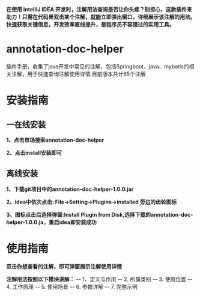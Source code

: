 **在使用 IntelliJ IDEA 开发时，注解用法查询是否让你头疼？别担心，这款插件来助力！只需在代码里双击某个注解，就能立即弹出窗口，详细展示该注解的用法。快速获取关键信息，开发效率直线提升，是程序员不容错过的实用工具。**
# annotation-doc-helper
插件手册，收集了java开发中常见的注解，包括Springboot、java、mybatis的相关注解，用于快速查询注解使用详情.目前版本共计85个注解

# 安装指南
## 一在线安装
**1、点击市场搜索annotation-doc-helper** 

**2、点击install安装即可** 

## 离线安装
**1、下载git项目中的annotation-doc-helper-1.0.0.jar**

**2、idea中依次点击: File->Setting->Plugins->installed 旁边的齿轮图标**

**3、图标点击后选择弹窗:Install  Plugin from Disk,选择下载的annotation-doc-helper-1.0.0.ja，重启idea即安装成功**


# 使用指南
**双击你想查看的注解，即可弹窗展示注解使用详情**

**注解用法按照以下模块讲解：**
-- 1、定义与作用
-- 2. 所属类别
-- 3. 使用位置
-- 4. 工作原理
-- 5. 使用场景
-- 6. 参数详解
-- 7. 完整示例
